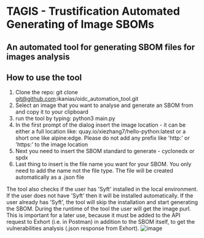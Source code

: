 # TAGIS - Trustification Automated Generating of Image SBOMs
An automated tool for generating SBOM files for images analysis
--------------------------------------------------------------------------

How to use the tool
--------------------
1. Clone the repo: git clone git@github.com:ikanias/oidc_automation_tool.git
2. Select an image that you want to analyse and generate an SBOM from and copy it to your clipboard
3. run the tool by typing: python3 main.py
4. In the first prompt of the dialog insert the image location - it can be either a full location like:  quay.io/xiezhang7/hello-python:latest
   or a short one like alpine:edge. Please do not add any prefix like 'http:' or 'https:' to the image location
5. Next you need to insert the SBOM standard to generate - cyclonedx or spdx
6. Last thing to insert is the file name you want for your SBOM. You only need to add the name not the file type. The file will be created automatically
   as a .json file

The tool also checks if the user has 'Syft' installed in the local environment. If the user does not have 'Syft' then it will be installed automatically.
If the user already has 'Syft', the tool will skip the installation and start generating the SBOM.
During the runtime of the tool the user will get the image purl. This is important for a later use, because it must be added to the API request to Exhort
(i.e. in Postman) in addition to the SBOM itself, to get the vulnerabilities analysis (.json response from Exhort).
![image](https://github.com/ikanias/oidc_automation_tool/assets/69799772/a69dcbe4-ef62-4164-bc24-49ea7df214ab)
